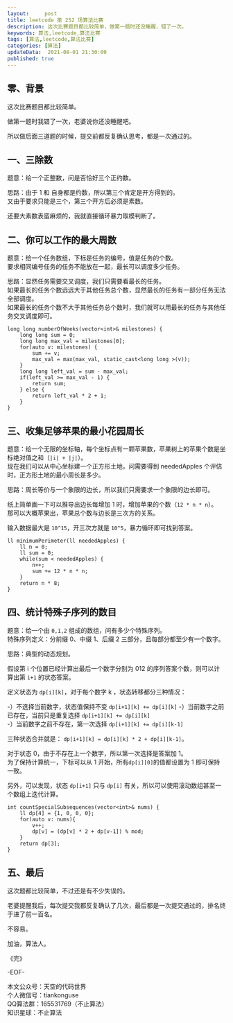 ```yaml
---   
layout:     post  
title: leetcode 第 252 场算法比赛  
description: 这次比赛题目都比较简单，做第一题时还没睡醒，错了一次。   
keywords: 算法,leetcode,算法比赛  
tags: [算法,leetcode,算法比赛]    
categories: [算法]  
updateData:  2021-08-01 21:30:00  
published: true  
---  
```



## 零、背景  

这次比赛题目都比较简单。  


做第一题时我错了一次，老婆说你还没睡醒吧。  


所以做后面三道题的时候，提交前都反复确认思考，都是一次通过的。  


## 一、三除数  


题意：给一个正整数，问是否恰好三个正约数。  


思路：由于 1 和 自身都是约数，所以第三个肯定是开方得到的。  
又由于要求只能是三个，第三个开方后必须是素数。  


还要大素数表蛮麻烦的，我就直接循环暴力取模判断了。  


## 二、你可以工作的最大周数  


题意：给一个任务数组，下标是任务的编号，值是任务的个数。  
要求相同编号任务的任务不能放在一起，最长可以调度多少任务。  


思路：显然任务需要交叉调度，我们只需要看最长的任务。  
如果最长的任务个数远远大于其他任务总个数，显然最长的任务有一部分任务无法全部调度。  
如果最长的任务个数不大于其他任务总个数时，我们就可以用最长的任务与其他任务交叉调度即可。  


```
long long numberOfWeeks(vector<int>& milestones) {
    long long sum = 0;
    long long max_val = milestones[0];
    for(auto v: milestones) {
        sum += v;
        max_val = max(max_val, static_cast<long long >(v));
    }
    long long left_val = sum - max_val;
    if(left_val >= max_val - 1) {
        return sum;
    } else {
        return left_val * 2 + 1;
    }
}
```



## 三、收集足够苹果的最小花园周长  


题意：给一个无限的坐标轴，每个坐标点有一颗苹果数，苹果树上的苹果个数是坐标绝对值之和（`|i| + |j|`）。    
现在我们可以从中心坐标建一个正方形土地，问需要得到 neededApples  个评估时，正方形土地的最小周长是多少。  



思路：周长等价与一个象限的边长，所以我们只需要求一个象限的边长即可。  


纸上简单画一下可以推导出边长每增加 1 时，增加苹果的个数（`12 * n * n`）。  
那可以大概苹果出，苹果总个数与边长是三次方的关系。  


输入数据最大是 `10^15`，开三次方就是 `10^5`，暴力循环即可找到答案。  


```
ll minimumPerimeter(ll neededApples) {
    ll n = 0;
    ll sum = 0;
    while(sum < neededApples) {
        n++;
        sum += 12 * n * n;
    }
    return n * 8;
}
```


## 四、统计特殊子序列的数目


题意：给一个由 `0,1,2` 组成的数组，问有多少个特殊序列。  
特殊序列定义：分前缀 0、中缀 1、后缀 2 三部分，且每部分都至少有一个数字。  


思路：典型的动态规划。  


假设第 i 个位置已经计算出最后一个数字分别为 012 的序列答案个数，则可以计算出第 `i+1` 的状态答案。  



定义状态为 `dp[i][k]`，对于每个数字 k ，状态转移都分三种情况：  


-）不选择当前数字，状态值保持不变 `dp[i+1][k] += dp[i][k]`
-）当前数字之前已存在，当前只是重复选择 `dp[i+1][k] += dp[i][k]`  
-）当前数字之前不存在，第一次选择 `dp[i+1][k] += dp[i][k-1]`  


三种状态合并就是： `dp[i+1][k] = dp[i][k] * 2 + dp[i][k-1]`。  


对于状态 0，由于不存在上一个数字，所以第一次选择是答案加 1。  
为了保持计算统一，下标可以从 1 开始，所有`dp[i][0]`的值都设置为 1 即可保持一致。  


另外，可以发现，状态 `dp[i+1]` 只与 `dp[i]` 有关，所以可以使用滚动数组甚至一个数组上迭代计算。  



```
int countSpecialSubsequences(vector<int>& nums) {
    ll dp[4] = {1, 0, 0, 0};
    for(auto v: nums){
        v++;
        dp[v] = (dp[v] * 2 + dp[v-1]) % mod;
    }
    return dp[3];
}
```


## 五、最后  


这次题都比较简单，不过还是有不少失误的。  


老婆提醒我后，每次提交我都反复确认了几次，最后都是一次提交通过的，排名终于进了前一百名。  


不容易。  




加油，算法人。  


《完》  


-EOF-  



本文公众号：天空的代码世界  
个人微信号：tiankonguse  
QQ算法群：165531769（不止算法）  
知识星球：不止算法  

